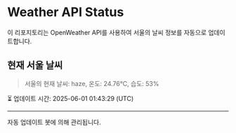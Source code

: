 
# Weather API Status

이 리포지토리는 OpenWeather API를 사용하여 서울의 날씨 정보를 자동으로 업데이트합니다.

## 현재 서울 날씨
> 서울의 현재 날씨: haze, 온도: 24.76°C, 습도: 53%

⏳ 업데이트 시간: 2025-06-01 01:43:29 (UTC)

---
자동 업데이트 봇에 의해 관리됩니다.
